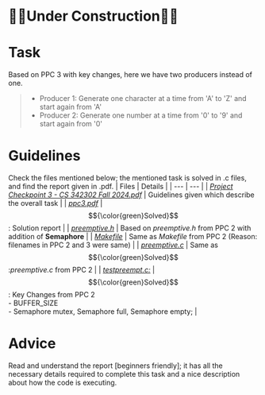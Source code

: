 # 👷‍♂️Under Construction👷‍♂️

# Task
Based on PPC 3 with key changes, here we have two producers instead of one.<br/>

> - Producer 1: Generate one character at a time from 'A' to 'Z' and start again from 'A'
> - Producer 2: Generate one number at a time from '0' to '9' and start again from '0'

# Guidelines
Check the files mentioned below; the mentioned task is solved in .c files, and find the report given in .pdf.
| Files | Details |
| --- | --- |
| [*Project Checkpoint 3 - CS 342302 Fall 2024.pdf*](https://github.com/Snehitc/NTHU-Operating-Systems-CS342302/blob/main/ppc3/files/Project%20Checkpoint%203%20-%20CS%20342302%20Fall%202024.pdf) | Guidelines given which describe the overall task |
| [*ppc3.pdf*](https://github.com/Snehitc/NTHU-Operating-Systems-CS342302/blob/main/ppc3/files/ppc3.pdf) | $${\color{green}Solved}$$: Solution report |
| [*preemptive.h*](https://github.com/Snehitc/NTHU-Operating-Systems-CS342302/blob/main/ppc3/files/preemptive.h) | Based on *preemptive.h* from PPC 2 with addition of **Semaphore** |
| [*Makefile*](https://github.com/Snehitc/NTHU-Operating-Systems-CS342302/blob/main/ppc3/files/Makefile) | Same as *Makefile* from PPC 2 (Reason: filenames in PPC 2 and 3 were same) |
| [*preemptive.c*](https://github.com/Snehitc/NTHU-Operating-Systems-CS342302/blob/main/ppc3/files/preemptive.c) | Same as $${\color{green}Solved}$$:*preemptive.c* from PPC 2 |
| [*testpreempt.c:*](https://github.com/Snehitc/NTHU-Operating-Systems-CS342302/blob/main/ppc3/files/testpreempt.c) | $${\color{green}Solved}$$: Key Changes from PPC 2<br/> - BUFFER_SIZE<br/> - Semaphore mutex, Semaphore full, Semaphore empty; |

# Advice
Read and understand the report [beginners friendly]; it has all the necessary details required to complete this task and a nice description about how the code is executing.
